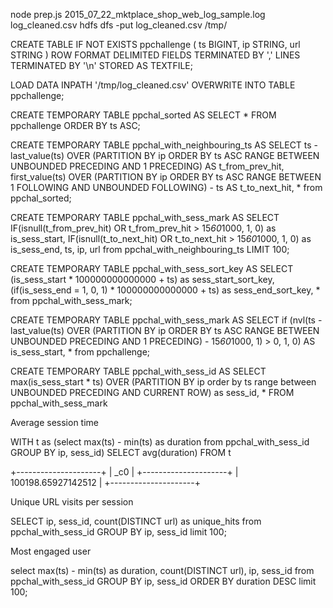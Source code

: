 node prep.js 2015_07_22_mktplace_shop_web_log_sample.log log_cleaned.csv
hdfs dfs -put log_cleaned.csv /tmp/

CREATE TABLE IF NOT EXISTS ppchallenge (
    ts BIGINT,
    ip STRING,
    url STRING
)
ROW FORMAT DELIMITED FIELDS TERMINATED BY ',' LINES TERMINATED BY '\n' STORED AS TEXTFILE;

LOAD DATA INPATH '/tmp/log_cleaned.csv' OVERWRITE INTO TABLE ppchallenge;

CREATE TEMPORARY TABLE ppchal_sorted AS SELECT * FROM ppchallenge ORDER BY ts ASC;

CREATE TEMPORARY TABLE ppchal_with_neighbouring_ts AS SELECT ts - last_value(ts) OVER (PARTITION BY ip ORDER BY ts ASC RANGE BETWEEN UNBOUNDED PRECEDING AND 1 PRECEDING) AS t_from_prev_hit, first_value(ts) OVER (PARTITION BY ip ORDER BY ts ASC RANGE BETWEEN 1 FOLLOWING AND UNBOUNDED FOLLOWING) - ts AS t_to_next_hit, * from ppchal_sorted;

CREATE TEMPORARY TABLE ppchal_with_sess_mark AS SELECT IF(isnull(t_from_prev_hit) OR t_from_prev_hit > 15*60*1000, 1, 0) as is_sess_start, IF(isnull(t_to_next_hit) OR t_to_next_hit > 15*60*1000, 1, 0) as is_sess_end, ts, ip, url from ppchal_with_neighbouring_ts LIMIT 100;

CREATE TEMPORARY TABLE ppchal_with_sess_sort_key AS SELECT (is_sess_start * 100000000000000 + ts) as sess_start_sort_key, (if(is_sess_end = 1, 0, 1) * 100000000000000 + ts) as sess_end_sort_key, * from ppchal_with_sess_mark;


CREATE TEMPORARY TABLE ppchal_with_sess_mark AS SELECT if (nvl(ts - last_value(ts) OVER (PARTITION BY ip ORDER BY ts ASC RANGE BETWEEN UNBOUNDED PRECEDING AND 1 PRECEDING) - 15*60*1000, 1) > 0, 1, 0) AS is_sess_start, * from ppchallenge;

CREATE TEMPORARY TABLE ppchal_with_sess_id AS SELECT max(is_sess_start * ts) OVER (PARTITION BY ip order by ts range between UNBOUNDED PRECEDING AND CURRENT ROW) as sess_id, * FROM ppchal_with_sess_mark



Average session time

WITH t as (select max(ts) - min(ts) as duration from ppchal_with_sess_id GROUP BY ip, sess_id) SELECT avg(duration) FROM t

+---------------------+ 
| _c0 |
+---------------------+
| 100198.65927142512 |
+---------------------+

Unique URL visits per session

SELECT ip, sess_id, count(DISTINCT url) as unique_hits from ppchal_with_sess_id GROUP BY ip, sess_id limit 100;



Most engaged user

select max(ts) - min(ts) as duration, count(DISTINCT url), ip, sess_id from ppchal_with_sess_id GROUP BY ip, sess_id ORDER BY duration DESC limit 100;
